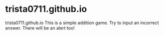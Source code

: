 # trista0711.github.io
 trista0711.github.io
This is a simple addition game.
Try to input an incorrect answer.
There will be an alert too!
